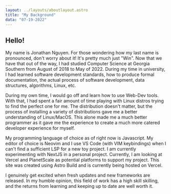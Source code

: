 ```yaml
---
layout: ../layouts/aboutlayout.astro
title: "My Background"
data: "07-19-2022"
---
```


## Hello!

My name is Jonathan Nguyen. For those wondering how my last name is pronounced, don't worry about it! It's pretty much just "Win". Now that we have that out of the way, I had studied Computer Science at Georgia Southern from August of 2018 to May of 2022. During my time in university, I had learned software development standards, how to produce formal documentation, the actual process of software development, data structures, algorithms, Linux, etc.

During my own time, I would go off and learn how to use Web-Dev tools. With that, I had spent a fair amount of time playing with Linux distros trying to find the perfect one for me. The distribution doesn't matter, but the process of installing a variety of distributions gave me a better understanding of Linux/MacOS. This alone made me a much better programmer as it gave me the experience to create a much more catered developer experience for myself.

My programming language of choice as of right now is Javascript. My editor of choice is Neovim and I use VS Code (with VIM keybindings) when I can't find a sufficient LSP for a new toy project. I am currently experimenting with NextJS in a personal project. Currently, I am looking at Vercel and PlanetScale as potential platforms to support my project. This site was created using Astro Build and is currently being hosted on Vercel.

I genuinely get excited when fresh updates and new frameworks are released. In my humble opinion, this field of work has a high skill skilling, and the returns from learning and keeping up to date are well worth it.